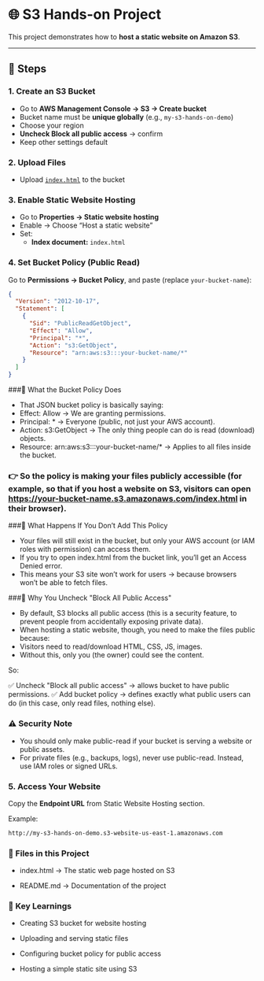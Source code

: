 # 🌐 S3 Hands-on Project

This project demonstrates how to **host a static website on Amazon S3**.

---

## 📝 Steps

### 1. Create an S3 Bucket
- Go to **AWS Management Console → S3 → Create bucket**
- Bucket name must be **unique globally** (e.g., `my-s3-hands-on-demo`)
- Choose your region
- **Uncheck Block all public access** → confirm
- Keep other settings default

### 2. Upload Files
- Upload [`index.html`](./index.html) to the bucket

### 3. Enable Static Website Hosting
- Go to **Properties → Static website hosting**
- Enable → Choose “Host a static website”
- Set:
  - **Index document:** `index.html`

### 4. Set Bucket Policy (Public Read)
Go to **Permissions → Bucket Policy**, and paste (replace `your-bucket-name`):

```json
{
  "Version": "2012-10-17",
  "Statement": [
    {
      "Sid": "PublicReadGetObject",
      "Effect": "Allow",
      "Principal": "*",
      "Action": "s3:GetObject",
      "Resource": "arn:aws:s3:::your-bucket-name/*"
    }
  ]
}
```
###🔹 What the Bucket Policy Does

- That JSON bucket policy is basically saying:
- Effect: Allow → We are granting permissions.
- Principal: * → Everyone (public, not just your AWS account).
- Action: s3:GetObject → The only thing people can do is read (download) objects.
- Resource: arn:aws:s3:::your-bucket-name/* → Applies to all files inside the bucket.

### 👉 So the policy is making your files publicly accessible (for example, so that if you host a website on S3, visitors can open https://your-bucket-name.s3.amazonaws.com/index.html in their browser).

###🔹 What Happens If You Don’t Add This Policy

- Your files will still exist in the bucket, but only your AWS account (or IAM roles with permission) can access them.
- If you try to open index.html from the bucket link, you’ll get an Access Denied error.
- This means your S3 site won’t work for users → because browsers won’t be able to fetch files.

###🔹 Why You Uncheck "Block All Public Access"

- By default, S3 blocks all public access (this is a security feature, to prevent people from accidentally exposing private data).
- When hosting a static website, though, you need to make the files public because:
- Visitors need to read/download HTML, CSS, JS, images.
- Without this, only you (the owner) could see the content.

So:

✅ Uncheck "Block all public access" → allows bucket to have public permissions.
✅ Add bucket policy → defines exactly what public users can do (in this case, only read files, nothing else).

### ⚠️ Security Note

- You should only make public-read if your bucket is serving a website or public assets.
- For private files (e.g., backups, logs), never use public-read. Instead, use IAM roles or signed URLs.

### 5. Access Your Website
Copy the **Endpoint URL** from Static Website Hosting section.

Example:
```bash
http://my-s3-hands-on-demo.s3-website-us-east-1.amazonaws.com
```

### 📂 Files in this Project

- index.html → The static web page hosted on S3

- README.md → Documentation of the project

### 🎯 Key Learnings

- Creating S3 bucket for website hosting

- Uploading and serving static files

- Configuring bucket policy for public access

- Hosting a simple static site using S3
